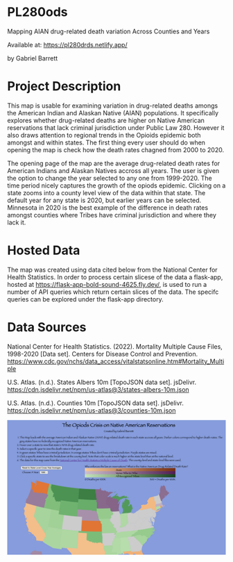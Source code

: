 # PL280ods
Mapping AIAN drug-related death variation Across Counties and Years

Available at: https://pl280drds.netlify.app/

by Gabriel Barrett

# Project Description

This map is usable for examining variation in drug-related deaths amongs the American Indian and Alaskan
Native (AIAN) populations. It specifically explores whether drug-related deaths are higher
on Native American reservations that lack criminal jurisdiction under Public Law 280. However it
also draws attention to regional trends in the Opioids epidemic both amongst and within states. 
The first thing every user should do when opening the map is check how the death rates chagned
from 2000 to 2020.

The opening page of the map are the average drug-related death rates for American Indians and Alaskan Natives
accross all years. The user is given the option to change the year selected to any one from 1999-2020. The time
period nicely captures the growth of the opiods epidemic. Clicking on a state zooms into a county
level view of the data within that state. The default year for any state is 2020, but earlier years
can be selected. Minnesota in 2020 is the best example of the difference in death rates amongst counties where Tribes have criminal jurisdiction and where they lack it. 

# Hosted Data
The map was created using data cited below from the National Center for Health Statistics. In order
to process certain slicese of the data a flask-app, hosted at https://flask-app-bold-sound-4625.fly.dev/, is used to run a number of API queries which return certain slices of the data. The specifc queries can be explored under the flask-app directory.


# Data Sources

National Center for Health Statistics. (2022). Mortality Multiple Cause Files, 1998-2020 [Data set]. Centers for Disease Control and Prevention. https://www.cdc.gov/nchs/data_access/vitalstatsonline.htm#Mortality_Multiple

U.S. Atlas. (n.d.). States Albers 10m [TopoJSON data set]. jsDelivr. https://cdn.jsdelivr.net/npm/us-atlas@3/states-albers-10m.json

U.S. Atlas. (n.d.). Counties 10m [TopoJSON data set]. jsDelivr. https://cdn.jsdelivr.net/npm/us-atlas@3/counties-10m.json

![Alt text](final_screenshot.png)